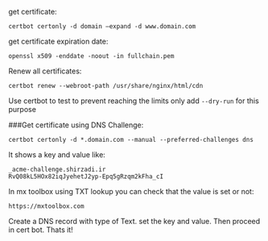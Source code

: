 
get certificate:
```
certbot certonly -d domain —expand -d www.domain.com
```

get certificate expiration date:
```
openssl x509 -enddate -noout -in fullchain.pem
```

Renew all certificates:
```
certbot renew --webroot-path /usr/share/nginx/html/cdn
```

Use certbot to test to prevent reaching the limits only add `--dry-run` for this purpose

###Get certificate using DNS Challenge:
```
certbot certonly -d *.domain.com --manual --preferred-challenges dns
```
It shows a key and value like:
```
_acme-challenge.shirzadi.ir
RvQ08kL5HOx82iqJyehetJ2yp-Epq5gRzqm2kFha_cI
```

In mx toolbox using TXT lookup you can check that the value is set or not:
```
https://mxtoolbox.com
```
Create a DNS record with type of Text. set the key and value.
Then proceed in cert bot. Thats it!
